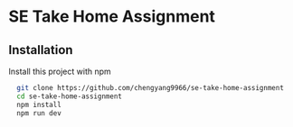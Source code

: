 
# SE Take Home Assignment

## Installation

Install this project with npm

```bash
  git clone https://github.com/chengyang9966/se-take-home-assignment 
  cd se-take-home-assignment
  npm install 
  npm run dev 
```
    